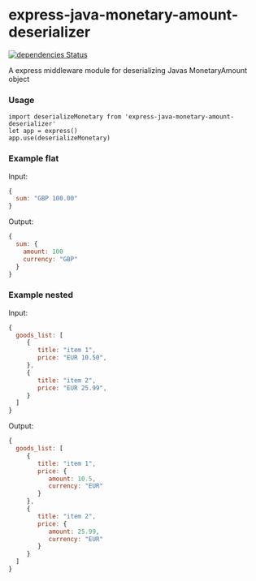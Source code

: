 # express-java-monetary-amount-deserializer

[![dependencies Status](https://david-dm.org/callebstrom/express-java-monetary-amount-deserializer/status.svg)](https://david-dm.org/callebstrom/express-java-monetary-amount-deserializer)

A express middleware module for deserializing Javas MonetaryAmount object

### Usage

```es6
import deserializeMonetary from 'express-java-monetary-amount-deserializer'
let app = express()
app.use(deserializeMonetary)
``` 


### Example flat ###
Input:
```javascript
{
  sum: "GBP 100.00"
}
```

Output:
```javascript
{
  sum: {
    amount: 100
    currency: "GBP"
  }
}
```

### Example nested ###
Input:
```javascript
{
  goods_list: [
     { 
        title: "item 1",
        price: "EUR 10.50",
     },
     { 
        title: "item 2",
        price: "EUR 25.99",
     }
  ]
}
```

Output:
```javascript
{
  goods_list: [
     { 
        title: "item 1",
        price: {
           amount: 10.5,
           currency: "EUR"
        }
     },
     { 
        title: "item 2",
        price: {
           amount: 25.99,
           currency: "EUR"
        }
     }
  ]
}
```
